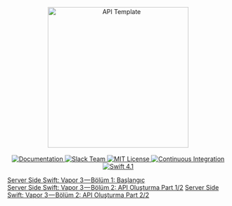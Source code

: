 <p align="center">
    <img src="https://user-images.githubusercontent.com/1342803/36623515-7293b4ec-18d3-11e8-85ab-4e2f8fb38fbd.png" width="320" alt="API Template">
    <br>
    <br>
    <a href="http://docs.vapor.codes/3.0/">
        <img src="http://img.shields.io/badge/read_the-docs-2196f3.svg" alt="Documentation">
    </a>
    <a href="http://vapor.team">
        <img src="http://vapor.team/badge.svg" alt="Slack Team">
    </a>
    <a href="LICENSE">
        <img src="http://img.shields.io/badge/license-MIT-brightgreen.svg" alt="MIT License">
    </a>
    <a href="https://circleci.com/gh/vapor/api-template">
        <img src="https://circleci.com/gh/vapor/api-template.svg?style=shield" alt="Continuous Integration">
    </a>
    <a href="https://swift.org">
        <img src="http://img.shields.io/badge/swift-4.1-brightgreen.svg" alt="Swift 4.1">
    </a>
</center>

[Server Side Swift: Vapor 3 — Bölüm 1: Başlangıç](https://medium.com/nsistanbul/server-side-swift-vapor-3-bölüm-1-başlangıç-3f38ccfd3ab1) <br>
[Server Side Swift: Vapor 3 — Bölüm 2: API Oluşturma Part 1/2](https://medium.com/@mhmtkc/server-side-swift-vapor-3-bölüm-2-api-oluşturma-part-1-2-809e7cf8485c)
[Server Side Swift: Vapor 3 — Bölüm 2: API Oluşturma Part 2/2](https://medium.com/@mhmtkc/server-side-swift-vapor-3-api-oluşturma-part-2-2-f93923d6db45)

